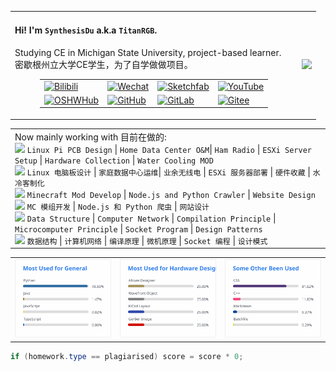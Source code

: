 <table>
    <tr>
        <td>
            <h4>Hi! I'm <code>SynthesisDu</code> a.k.a <code>TitanRGB</code>.</h4>
            <p>Studying CE in Michigan State University, project-based
                learner.</br>密歇根州立大学CE学生，为了自学做做项目。</p>
            <figure>
                <table>
                    <tr>
                        <td><a href='https://space.bilibili.com/62596542'><img
                                    src="https://img.shields.io/badge/-泰坦RGB-fb7299?style=flat&amp;logo=Bilibili&amp;logoColor=white"
                                    referrerpolicy="no-referrer" alt="Bilibili"></a>
                        </td>
                        <td><a
                                href='https://mp.weixin.qq.com/mp/profile_ext?action=home&amp;__biz=MzIxODQ0NzQ1OQ==&amp;scene=124&amp;uin=&amp;key=&amp;devicetype=Windows+10+x64&amp;version=63010043&amp;lang=zh_CN&amp;a8scene=7&amp;fontgear=2'><img
                                    src="https://img.shields.io/badge/-SynthesisDu-green?style=flat&amp;logo=Wechat&amp;logoColor=white"
                                    referrerpolicy="no-referrer" alt="Wechat"></a></td>
                        <td><a href='https://sketchfab.com/SynthesisDu'><img
                                    src="https://img.shields.io/badge/-SynthesisDu-1CAAD9?style=flat&amp;logo=Sketchfab&amp;logoColor=white"
                                    referrerpolicy="no-referrer" alt="Sketchfab"></a>
                        </td>
                        <td><a href='https://www.youtube.com/channel/UC81J1wPu1f1Dm3R8yWnrDqw'><img
                                    src="https://img.shields.io/badge/-SynRGB-FF0000?style=flat&amp;logo=YouTube&amp;logoColor=white"
                                    referrerpolicy="no-referrer" alt="YouTube"></a></td>
                    </tr>
                    <tr>
                        <td><a href='https://oshwhub.com/RGB_YES'><img
                                    src="https://img.shields.io/badge/-RGB_YES-5588ff?style=flat&amp;logo=data:image/png;base64,iVBORw0KGgoAAAANSUhEUgAAAB4AAAAeCAYAAAA7MK6iAAAA2UlEQVRIie1W0RLDIAjD3f7/l9nTro4RCFivvd3y1oomQQXlKoyZV1VZGTZwgLjPoHGEPRqGPXUK/kM8FwiHM6bOmAvGsefGLmy/U/eR41LqJnLKPXJcJbUC7DZ8rWeJbRB1WgsCIDGalCE61XSqV1zS5J17zJCnZ2QH8SwAolJA6EUZ7HQc4k/8+8TdU13uRha3TvVKCV0ilqzTdODtcdTAbbNn4MZax2kDD0R5gAJRWzw1rV5/j/aYdV8ifCO7x6UHnDMPgi0gkYDWG61aQKKKteW+nwsReQHXpy5D9yKlhQAAAABJRU5ErkJggg==&amp;logoColor=white"
                                    referrerpolicy="no-referrer" alt="OSHWHub"></a></td>
                        <td><a href='https://github.com/TitanRGB'><img
                                    src="https://img.shields.io/badge/-TitanRGB-3A3A3A?style=flat&amp;logo=GitHub&amp;logoColor=white"
                                    referrerpolicy="no-referrer" alt="GitHub"></a></td>
                        <td><a href='https://gitlab.com/SynthesisDu'><img
                                    src="https://img.shields.io/badge/-SynthesisDu-FFFFFF?style=flat&amp;logo=GitLab&amp"
                                    referrerpolicy="no-referrer" alt="GitLab"></a></td>
                        <td><a href='https://gitee.com/ddzbxh'><img
                                    src="https://img.shields.io/badge/-ddzbxh-C71D23?style=flat&amp;logo=Gitee&amp;logoColor=white"
                                    referrerpolicy="no-referrer" alt="Gitee"></a></td>
                    </tr>
                </table>
            </figure>
        </td>
        <td><img
                src="https://github-readme-stats.vercel.app/api?username=TitanRGB&show_icons=true&include_all_commits=true" />
        </td>
    </tr>
</table>
<table>
    <tr>
        <td>Now mainly working with 目前在做的:</br>
        <img src="https://shields.io/badge/Hardware-9cf?style=flat" />   <code>Linux Pi PCB Design</code> | <code>Home Data Center O&amp;M</code>| <code>Ham Radio</code> | <code>ESXi Server Setup</code> | <code>Hardware Collection</code> | <code>Water Cooling MOD</code><br/>
        <img src="https://shields.io/badge/硬件-9cf?style=flat" />   <code>Linux 电脑板设计</code> | <code>家庭数据中心运维</code>| <code>业余无线电</code> | <code>ESXi 服务器部署</code> | <code>硬件收藏</code> | <code>水冷客制化</code><br/>
        <img src="https://shields.io/badge/Program-fc9?style=flat" />   <code>Minecraft Mod Develop</code> | <code>Node.js and Python Crawler</code> | <code>Website Design</code><br/>
        <img src="https://shields.io/badge/编程-fc9?style=flat" />   <code>MC 模组开发</code> | <code>Node.js 和 Python 爬虫</code> | <code>网站设计</code><br/>
        <img src="https://shields.io/badge/Studying-cac?style=flat" />   <code>Data Structure</code> | <code>Computer Network</code> | <code>Compilation Principle</code> | <code>Microcomputer Principle</code> | <code>Socket Program</code> | <code>Design Patterns</code><br/>
        <img src="https://shields.io/badge/在学-cac?style=flat" />   <code>数据结构</code> | <code>计算机网络</code> | <code>编译原理</code> | <code>微机原理</code> | <code>Socket 编程</code> | <code>设计模式</code><br/>
        </td>
    </tr>
</table>
<table>
    <tr>
        <td>
            <!-- https://github-readme-stats.vercel.app/api/top-langs/?username=TitanRGB&langs_count=4&hide=HTML,CSS,Roff,TeX,Jupyter%20Notebook,Fortran,Cython,Batchfile,Makefile --><img
                src="./svg/Most Used for General.svg" />
        </td>
        <td>
            <!-- https://github-readme-stats.vercel.app/api/top-langs/?username=TitanRGB&langs_count=4&hide=C%2B%2B,Java,Python,JavaScript,Typescript,HTML,CSS,Roff,TeX,Jupyter%20Notebook,Fortran,Cython,Batchfile,Makefile --><img
                src="./svg/Most Used for Hardware Design.svg" />
        </td>
        <td>
            <!-- https://github-readme-stats.vercel.app/api/top-langs/?username=TitanRGB&langs_count=4&hide=Altium%20Designer,Wavefront%20Object,KiCad%20Layout,Gerber%20Image,Java,Python,JavaScript,Typescript,TeX,Roff,Jupyter%20Notebook,Fortran,Cython,HTML,Makefile --><img
                src="./svg/Some Other Been Used.svg" />
        </td>
    </tr>
</table>

```java
if (homework.type == plagiarised) score = score * 0;
```

